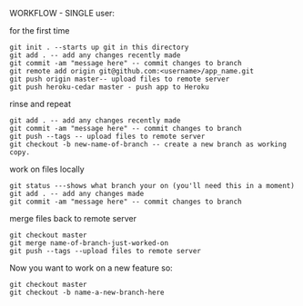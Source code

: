 WORKFLOW - SINGLE user:

for the first time

    git init . --starts up git in this directory
    git add . -- add any changes recently made
    git commit -am "message here" -- commit changes to branch
    git remote add origin git@github.com:<username>/app_name.git
    git push origin master-- upload files to remote server
    git push heroku-cedar master - push app to Heroku


rinse and repeat
    
    git add . -- add any changes recently made
    git commit -am "message here" -- commit changes to branch
    git push --tags -- upload files to remote server
    git checkout -b new-name-of-branch -- create a new branch as working copy.


work on files locally
    
    git status ---shows what branch your on (you'll need this in a moment)
    git add . -- add any changes made
    git commit -am "message here" -- commit changes to branch


merge files back to remote server
   
    git checkout master
    git merge name-of-branch-just-worked-on
    git push --tags --upload files to remote server


Now you want to work on a new feature so:
    
    git checkout master
    git checkout -b name-a-new-branch-here

